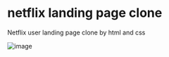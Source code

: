 # netflix landing page clone
Netflix user landing page clone by html and css

![image](https://user-images.githubusercontent.com/64640025/211035900-a9758cd4-7f58-45b6-afa4-9e57b193ec8b.png)

